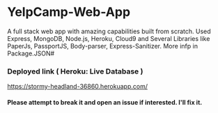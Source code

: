 # YelpCamp-Web-App
A full stack web app with amazing capabilities built from scratch. Used Express, MongoDB, Node.js, Heroku, Cloud9 and Several Libraries like PaperJs, PassportJS, Body-parser, Express-Sanitizer. More infp in Package.JSON# 


### Deployed link ( Heroku: Live Database )
https://stormy-headland-36860.herokuapp.com/


#### Please attempt to break it and open an issue if interested. I'll fix it.
